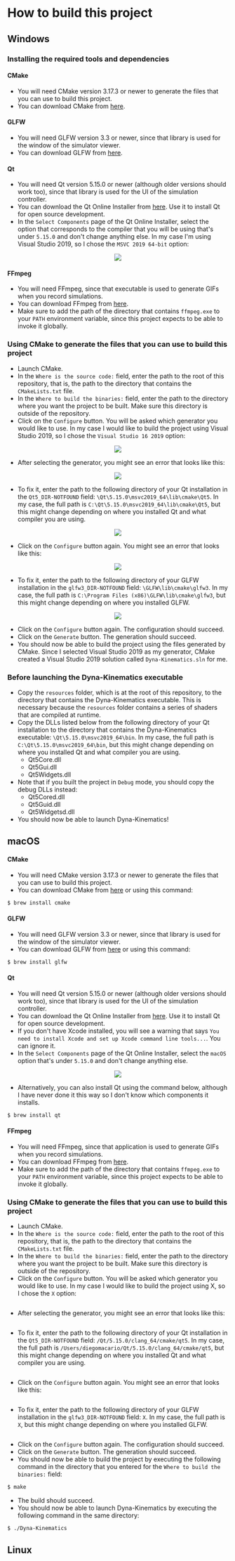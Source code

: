 # How to build this project

## Windows

### Installing the required tools and dependencies

#### CMake

- You will need CMake version 3.17.3 or newer to generate the files that you can use to build this project.
- You can download CMake from [here](https://cmake.org/download/).

#### GLFW

- You will need GLFW version 3.3 or newer, since that library is used for the window of the simulator viewer.
- You can download GLFW from [here](https://www.glfw.org/download.html).

#### Qt

- You will need Qt version 5.15.0 or newer (although older versions should work too), since that library is used for the UI of the simulation controller.
- You can download the Qt Online Installer from [here](https://www.qt.io/download-qt-installer). Use it to install Qt for open source development.
- In the `Select Components` page of the Qt Online Installer, select the option that corresponds to the compiler that you will be using that's under `5.15.0` and don't change anything else. In my case I'm using Visual Studio 2019, so I chose the `MSVC 2019 64-bit` option:

<p align="center">
 <img src="https://github.com/diegomacario/Dyna-Kinematics/blob/master/readme_images/Qt_Online_Installer_Select_Components_Windows.PNG"/>
</p>

#### FFmpeg

- You will need FFmpeg, since that executable is used to generate GIFs when you record simulations.
- You can download FFmpeg from [here](https://ffmpeg.org/download.html).
- Make sure to add the path of the directory that contains `ffmpeg.exe` to your `PATH` environment variable, since this project expects to be able to invoke it globally.

### Using CMake to generate the files that you can use to build this project

- Launch CMake.
- In the `Where is the source code:` field, enter the path to the root of this repository, that is, the path to the directory that contains the `CMakeLists.txt` file.
- In the `Where to build the binaries:` field, enter the path to the directory where you want the project to be built. Make sure this directory is outside of the repository.
- Click on the `Configure` button. You will be asked which generator you would like to use. In my case I would like to build the project using Visual Studio 2019, so I chose the `Visual Studio 16 2019` option:

<p align="center">
 <img src="https://github.com/diegomacario/Dyna-Kinematics/blob/master/readme_images/CMake_Choose_Generator_Windows.PNG"/>
</p>

- After selecting the generator, you might see an error that looks like this:

<p align="center">
 <img src="https://github.com/diegomacario/Dyna-Kinematics/blob/master/readme_images/CMake_Qt_Error_Windows.PNG"/>
</p>

- To fix it, enter the path to the following directory of your Qt installation in the `Qt5_DIR-NOTFOUND` field: `\Qt\5.15.0\msvc2019_64\lib\cmake\Qt5`. In my case, the full path is `C:\Qt\5.15.0\msvc2019_64\lib\cmake\Qt5`, but this might change depending on where you installed Qt and what compiler you are using.

<p align="center">
 <img src="https://github.com/diegomacario/Dyna-Kinematics/blob/master/readme_images/CMake_Qt_Fix_Windows.PNG"/>
</p>

- Click on the `Configure` button again. You might see an error that looks like this:

<p align="center">
 <img src="https://github.com/diegomacario/Dyna-Kinematics/blob/master/readme_images/CMake_GLFW_Error_Windows.PNG"/>
</p>

- To fix it, enter the path to the following directory of your GLFW installation in the `glfw3_DIR-NOTFOUND` field: `\GLFW\lib\cmake\glfw3`. In my case, the full path is `C:\Program Files (x86)\GLFW\lib\cmake\glfw3`, but this might change depending on where you installed GLFW.

<p align="center">
 <img src="https://github.com/diegomacario/Dyna-Kinematics/blob/master/readme_images/CMake_GLFW_Fix_Windows.PNG"/>
</p>

- Click on the `Configure` button again. The configuration should succeed.
- Click on the `Generate` button. The generation should succeed.
- You should now be able to build the project using the files generated by CMake. Since I selected Visual Studio 2019 as my generator, CMake created a Visual Studio 2019 solution called `Dyna-Kinematics.sln` for me.

### Before launching the Dyna-Kinematics executable

- Copy the `resources` folder, which is at the root of this repository, to the directory that contains the Dyna-Kinematics executable. This is necessary because the `resources` folder contains a series of shaders that are compiled at runtime.
- Copy the DLLs listed below from the following directory of your Qt installation to the directory that contains the Dyna-Kinematics executable: `\Qt\5.15.0\msvc2019_64\bin`. In my case, the full path is `C:\Qt\5.15.0\msvc2019_64\bin`, but this might change depending on where you installed Qt and what compiler you are using.
  - Qt5Core.dll
  - Qt5Gui.dll
  - Qt5Widgets.dll
- Note that if you built the project in `Debug` mode, you should copy the debug DLLs instead:
  - Qt5Cored.dll
  - Qt5Guid.dll
  - Qt5Widgetsd.dll
- You should now be able to launch Dyna-Kinematics!

## macOS

#### CMake

- You will need CMake version 3.17.3 or newer to generate the files that you can use to build this project.
- You can download CMake from [here](https://cmake.org/download/) or using this command:

```sh
$ brew install cmake
```

#### GLFW

- You will need GLFW version 3.3 or newer, since that library is used for the window of the simulator viewer.
- You can download GLFW from [here](https://www.glfw.org/download.html) or using this command:

```sh
$ brew install glfw
```

#### Qt

- You will need Qt version 5.15.0 or newer (although older versions should work too), since that library is used for the UI of the simulation controller.
- You can download the Qt Online Installer from [here](https://www.qt.io/download-qt-installer). Use it to install Qt for open source development.
- If you don't have Xcode installed, you will see a warning that says `You need to install Xcode and set up Xcode command line tools...`. You can ignore it.
- In the `Select Components` page of the Qt Online Installer, select the `macOS` option that's under `5.15.0` and don't change anything else.

<p align="center">
 <img src="https://github.com/diegomacario/Dyna-Kinematics/blob/master/readme_images/Qt_Online_Installer_Select_Components_macOS.PNG"/>
</p>

- Alternatively, you can also install Qt using the command below, although I have never done it this way so I don't know which components it installs.

```sh
$ brew install qt
```

#### FFmpeg

- You will need FFmpeg, since that application is used to generate GIFs when you record simulations.
- You can download FFmpeg from [here](https://ffmpeg.org/download.html).
- Make sure to add the path of the directory that contains `ffmpeg.exe` to your `PATH` environment variable, since this project expects to be able to invoke it globally.

### Using CMake to generate the files that you can use to build this project

- Launch CMake.
- In the `Where is the source code:` field, enter the path to the root of this repository, that is, the path to the directory that contains the `CMakeLists.txt` file.
- In the `Where to build the binaries:` field, enter the path to the directory where you want the project to be built. Make sure this directory is outside of the repository.
- Click on the `Configure` button. You will be asked which generator you would like to use. In my case I would like to build the project using X, so I chose the `X` option:

<p align="center">
 <img src=""/>
</p>

- After selecting the generator, you might see an error that looks like this:

<p align="center">
 <img src=""/>
</p>

- To fix it, enter the path to the following directory of your Qt installation in the `Qt5_DIR-NOTFOUND` field: `/Qt/5.15.0/clang_64/cmake/qt5`. In my case, the full path is `/Users/diegomacario/Qt/5.15.0/clang_64/cmake/qt5`, but this might change depending on where you installed Qt and what compiler you are using.

<p align="center">
 <img src=""/>
</p>

- Click on the `Configure` button again. You might see an error that looks like this:

<p align="center">
 <img src=""/>
</p>

- To fix it, enter the path to the following directory of your GLFW installation in the `glfw3_DIR-NOTFOUND` field: `X`. In my case, the full path is `X`, but this might change depending on where you installed GLFW.

<p align="center">
 <img src=""/>
</p>

- Click on the `Configure` button again. The configuration should succeed.
- Click on the `Generate` button. The generation should succeed.
- You should now be able to build the project by executing the following command in the directory that you entered for the `Where to build the binaries:` field:

```sh
$ make
```

- The build should succeed.
- You should now be able to launch Dyna-Kinematics by executing the following command in the same directory:

```sh
$ ./Dyna-Kinematics
```

## Linux
